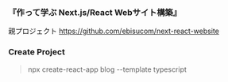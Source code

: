 ### 『作って学ぶ Next.js/React Webサイト構築』

親プロジェクト
https://github.com/ebisucom/next-react-website

### Create Project

> npx create-react-app blog --template typescript